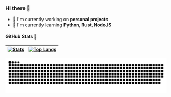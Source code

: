 ### Hi there 👋

- 🔭 I'm currently working on **personal projects**
- 🌱 I'm currently learning **Python, Rust, NodeJS**

#### GitHub Stats 📖
| [![Stats](https://github-readme-stats.vercel.app/api?username=brunoanesio&show_icons=true&include_all_commits=true&theme=dark&hide_border=true)](https://github.com/anuraghazra/github-readme-stats) | [![Top Langs](https://github-readme-stats.vercel.app/api/top-langs/?username=brunoanesio&layout=compact&theme=dark&hide_border=true)](https://github.com/anuraghazra/github-readme-stats) |
| ---------- | ----------- |


![GitHub Snake dark](https://github.com/brunoanesio/brunoanesio/blob/output/github-snake-dark.svg#gh-dark-mode-only)
